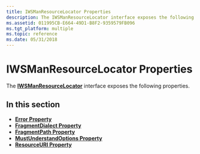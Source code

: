 ```yaml
---
title: IWSManResourceLocator Properties
description: The IWSManResourceLocator interface exposes the following properties.
ms.assetid: 011995CB-E664-49D1-B8F2-9359579FB096
ms.tgt_platform: multiple
ms.topic: reference
ms.date: 05/31/2018
---
```


# IWSManResourceLocator Properties

The [**IWSManResourceLocator**](/windows/desktop/api/WSManDisp/nn-wsmandisp-iwsmanresourcelocator) interface exposes the following properties.

## In this section

-   [**Error Property**](/windows/desktop/api/WSManDisp/nf-wsmandisp-iwsmanresourcelocator-get_error)
-   [**FragmentDialect Property**](/windows/desktop/api/WSManDisp/nf-wsmandisp-iwsmanresourcelocator-get_fragmentdialect)
-   [**FragmentPath Property**](/windows/desktop/api/WSManDisp/nf-wsmandisp-iwsmanresourcelocator-get_fragmentpath)
-   [**MustUnderstandOptions Property**](/windows/desktop/api/WSManDisp/nf-wsmandisp-iwsmanresourcelocator-get_mustunderstandoptions)
-   [**ResourceURI Property**](/windows/desktop/api/WSManDisp/nf-wsmandisp-iwsmanresourcelocator-get_resourceuri)

 

 




